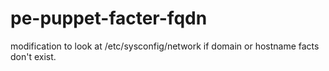 pe-puppet-facter-fqdn
=====================
modification to look at /etc/sysconfig/network if domain or hostname facts don't exist.
